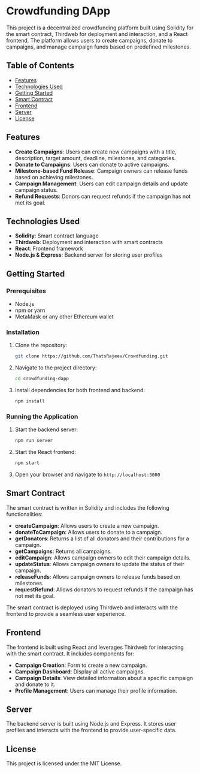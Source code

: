 # Crowdfunding DApp

This project is a decentralized crowdfunding platform built using Solidity for the smart contract, Thirdweb for deployment and interaction, and a React frontend. The platform allows users to create campaigns, donate to campaigns, and manage campaign funds based on predefined milestones.

## Table of Contents

- [Features](#features)
- [Technologies Used](#technologies-used)
- [Getting Started](#getting-started)
- [Smart Contract](#smart-contract)
- [Frontend](#frontend)
- [Server](#server)
- [License](#license)

## Features

- **Create Campaigns**: Users can create new campaigns with a title, description, target amount, deadline, milestones, and categories.
- **Donate to Campaigns**: Users can donate to active campaigns.
- **Milestone-based Fund Release**: Campaign owners can release funds based on achieving milestones.
- **Campaign Management**: Users can edit campaign details and update campaign status.
- **Refund Requests**: Donors can request refunds if the campaign has not met its goal.

## Technologies Used

- **Solidity**: Smart contract language
- **Thirdweb**: Deployment and interaction with smart contracts
- **React**: Frontend framework
- **Node.js & Express**: Backend server for storing user profiles

## Getting Started

### Prerequisites

- Node.js
- npm or yarn
- MetaMask or any other Ethereum wallet

### Installation

1. Clone the repository:
    ```sh
    git clone https://github.com/ThatsRajeev/Crowdfunding.git
    ```

2. Navigate to the project directory:
    ```sh
    cd crowdfunding-dapp
    ```

3. Install dependencies for both frontend and backend:
    ```sh
    npm install
    ```

### Running the Application

1. Start the backend server:
    ```sh
    npm run server
    ```

2. Start the React frontend:
    ```sh
    npm start
    ```

3. Open your browser and navigate to `http://localhost:3000`

## Smart Contract

The smart contract is written in Solidity and includes the following functionalities:

- **createCampaign**: Allows users to create a new campaign.
- **donateToCampaign**: Allows users to donate to a campaign.
- **getDonators**: Returns a list of all donators and their contributions for a campaign.
- **getCampaigns**: Returns all campaigns.
- **editCampaign**: Allows campaign owners to edit their campaign details.
- **updateStatus**: Allows campaign owners to update the status of their campaign.
- **releaseFunds**: Allows campaign owners to release funds based on milestones.
- **requestRefund**: Allows donators to request refunds if the campaign has not met its goal.

The smart contract is deployed using Thirdweb and interacts with the frontend to provide a seamless user experience.

## Frontend

The frontend is built using React and leverages Thirdweb for interacting with the smart contract. It includes components for:

- **Campaign Creation**: Form to create a new campaign.
- **Campaign Dashboard**: Display all active campaigns.
- **Campaign Details**: View detailed information about a specific campaign and donate to it.
- **Profile Management**: Users can manage their profile information.

## Server

The backend server is built using Node.js and Express. It stores user profiles and interacts with the frontend to provide user-specific data.

## License

This project is licensed under the MIT License.
